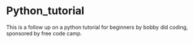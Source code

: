 # Python_tutorial
This is a follow up on a python tutorial for beginners by bobby did coding, sponsored by free code camp.
